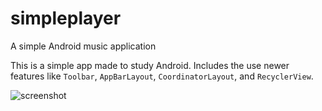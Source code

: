 # simpleplayer
A simple Android music application

This is a simple app made to study Android. Includes the use newer features like `Toolbar`, `AppBarLayout`, `CoordinatorLayout`, and `RecyclerView`.


![screenshot](http://i.imgur.com/u4g1NlD.png)
